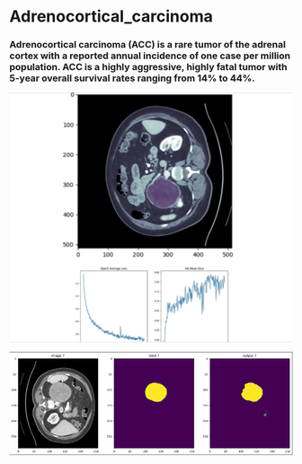 # Adrenocortical_carcinoma

### Adrenocortical carcinoma (ACC) is a rare tumor of the adrenal cortex with a reported annual incidence of one case per million population. ACC is a highly aggressive, highly fatal tumor with 5-year overall survival rates ranging from 14% to 44%.

 ![img](https://github.com/Alisoltan82/Adrenocortical_carcinoma/blob/main/IMG_1044.jpg)

 ![image](https://github.com/Alisoltan82/Adrenocortical_carcinoma/blob/main/Results_sample.png)
